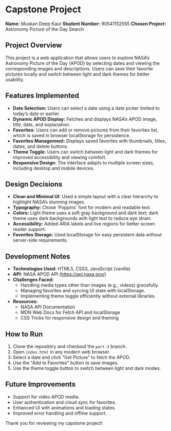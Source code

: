 # Capstone Project

**Name:** Muskan Deep Kaur 
**Student Number:** 90541152565 
**Chosen Project:** Astronomy Picture of the Day Search

## Project Overview

This project is a web application that allows users to explore NASA’s Astronomy Picture of the Day (APOD) by selecting dates and viewing the corresponding images and descriptions. Users can save their favorite pictures locally and switch between light and dark themes for better usability.

## Features Implemented

- **Date Selection:** Users can select a date using a date picker limited to today’s date or earlier.
- **Dynamic APOD Display:** Fetches and displays NASA’s APOD image, title, date, and explanation.
- **Favorites:** Users can add or remove pictures from their favorites list, which is saved in browser localStorage for persistence.
- **Favorites Management:** Displays saved favorites with thumbnails, titles, dates, and delete buttons.
- **Theme Toggle:** Users can switch between light and dark themes for improved accessibility and viewing comfort.
- **Responsive Design:** The interface adapts to multiple screen sizes, including desktop and mobile devices.

## Design Decisions

- **Clean and Minimal UI:** Used a simple layout with a clear hierarchy to highlight NASA’s stunning images.
- **Typography:** Chose 'Poppins' font for modern and readable text.
- **Colors:** Light theme uses a soft gray background and dark text; dark theme uses dark backgrounds with light text to reduce eye strain.
- **Accessibility:** Added ARIA labels and live regions for better screen reader support.
- **Favorites Storage:** Used localStorage for easy persistent data without server-side requirements.


## Development Notes

- **Technologies Used:** HTML5, CSS3, JavaScript (vanilla)
- **API:** NASA APOD API (https://api.nasa.gov/)
- **Challenges Faced:**
  - Handling media types other than images (e.g., videos) gracefully.
  - Managing favorites and syncing UI state with localStorage.
  - Implementing theme toggle efficiently without external libraries.
- **Resources:**
  - NASA API Documentation
  - MDN Web Docs for Fetch API and localStorage
  - CSS Tricks for responsive design and theming

## How to Run

1. Clone the repository and checkout the `part-3` branch.
2. Open `index.html` in any modern web browser.
3. Select a date and click "Get Picture" to fetch the APOD.
4. Use the "Add to Favorites" button to save images.
5. Use the theme toggle button to switch between light and dark modes.


## Future Improvements

- Support for video APOD media.
- User authentication and cloud sync for favorites.
- Enhanced UI with animations and loading states.
- Improved error handling and offline support.


Thank you for reviewing my capstone project!
